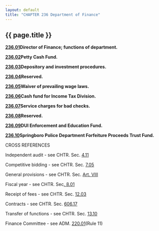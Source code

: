 ```yaml
---
layout: default 
title: "CHAPTER 236 Department of Finance"
---
```


{{ page.title }}
----------------

[**236.01**](179b362e.html)**Director of Finance; functions of
department.**

[**236.02**](17a2fc06.html)**Petty Cash Fund.**

[**236.03**](17a601be.html)**Depository and investment procedures.**

[**236.04**](17ae6caa.html)**Reserved.**

[**236.05**](17b116fa.html)**Waiver of prevailing wage laws.**

[**236.06**](17b4b5df.html)**Cash fund for Income Tax Division.**

[**236.07**](17b78e09.html)**Service charges for bad checks.**

[**236.08**](17ba565b.html)**Reserved.**

[**236.09**](17bd6b11.html)**DUI Enforcement and Education Fund.**

[**236.10**](17c32972.html)**Springboro Police Department Forfeiture
Proceeds Trust Fund.**

CROSS REFERENCES

Independent audit - see CHTR. Sec. [4.11](137d04dc.html)

Competitive bidding - see CHTR. Sec. [7.05](13eb6b02.html)

General provisions - see CHTR. Sec. [Art. VIII](13efe609.html)

Fiscal year - see CHTR. Sec[. 8.01](14027211.html)

Receipt of fees - see CHTR. Sec. [12.03](149a368b.html)

Contracts - see CHTR. Sec. [606.17](14d1a4bb.html)

Transfer of functions - see CHTR. Sec. [13.10](14daa15e.html)

Finance Committee - see ADM. [220.01](16404c1d.html)(Rule 11)
